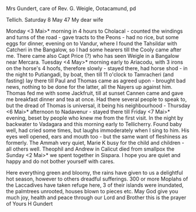 Mrs Gundert, care of Rev. G. Weigle, Ootacamund, pd

 Tellich. Saturday 8 May 47
My dear wife

Monday <3 Mai>* morning in 4 hours to Cholacal - counted the windings and turns of the road - gave tracts to the Peons - had no rice, but some eggs for dinner, evening on to Vandur, where I found the Tahsildar with Catcheri in the Bangalow, so I had some hearers till the Cooly came after me. There came also Capt Price (?) who has seen Weigle in a Bangalow near Mercara. Tuesday <4 May>* morning early to Ariacodu, with 3 irons on the horse's 4 hoofs, therefore slowly - stayed there, had horse shod - in the night to Putiangadi, by boat, then till 11 o'clock to Tamracheri (and fasting) lay there till Paul and Thomas came as agreed upon - brought bad news, nothing to be done for the latter, all the Nayers up against him. Thomas fed me with some Jackfruit, till at sunset Cannen came and gave me breakfast dinner and tea at once. Had there several people to speak to, but the dread of Thomas is universal, it being his neighbourhood - Thursday <6 Mai>* afternoon to Nadavenur - stayed there till Friday <7 Mai>* evening, beset by people who knew me from the first visit. In the night by backwater to Vadagara and this morning early to Tellicherry. Found baby well, had cried some times, but laughs immoderately when I sing to him. His eyes well opened, ears and mouth too - but the same want of fleshiness as formerly. The Ammah very quiet, Marie K busy for the child and children - all others well. Theophil and Andrew in Calicut died from smallpox the Sunday <2 Mai>* we spent together in Sispara. I hope you are quiet and happy and do not bother yourself with cares.

Here everything green and bloomy, the rains have given to us a delightful hot season, however to others dreadful sufferings. 300 or more Moplahs of the Laccadives have taken refuge here, 3 of their islands were inundated, the palmtrees unrooted, houses blown to pieces etc.
May God give you much joy, health and peace through our Lord and Brother this is the prayer of
 Yours H Gundert


